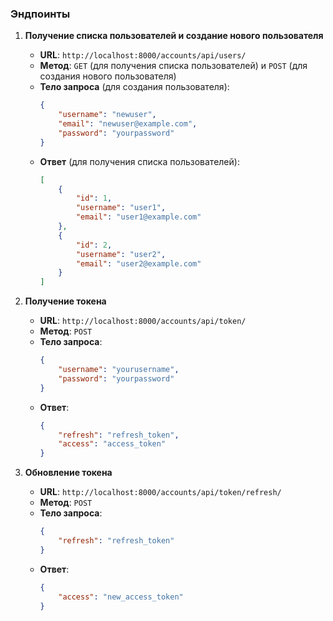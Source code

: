 ### Эндпоинты

1. **Получение списка пользователей и создание нового пользователя**
   - **URL**: `http://localhost:8000/accounts/api/users/`
   - **Метод**: `GET` (для получения списка пользователей) и `POST` (для создания нового пользователя)
   - **Тело запроса** (для создания пользователя):
     ```json
     {
         "username": "newuser",
         "email": "newuser@example.com",
         "password": "yourpassword"
     }
     ```
   - **Ответ** (для получения списка пользователей):
     ```json
     [
         {
             "id": 1,
             "username": "user1",
             "email": "user1@example.com"
         },
         {
             "id": 2,
             "username": "user2",
             "email": "user2@example.com"
         }
     ]
     ```

2. **Получение токена**
   - **URL**: `http://localhost:8000/accounts/api/token/`
   - **Метод**: `POST`
   - **Тело запроса**:
     ```json
     {
         "username": "yourusername",
         "password": "yourpassword"
     }
     ```
   - **Ответ**:
     ```json
     {
         "refresh": "refresh_token",
         "access": "access_token"
     }
     ```

3. **Обновление токена**
   - **URL**: `http://localhost:8000/accounts/api/token/refresh/`
   - **Метод**: `POST`
   - **Тело запроса**:
     ```json
     {
         "refresh": "refresh_token"
     }
     ```
   - **Ответ**:
     ```json
     {
         "access": "new_access_token"
     }
     ```